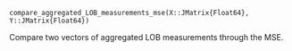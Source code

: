 ```
compare_aggregated_LOB_measurements_mse(X::JMatrix{Float64}, Y::JMatrix{Float64})
```

Compare two vectors of aggregated LOB measurements through the MSE.
